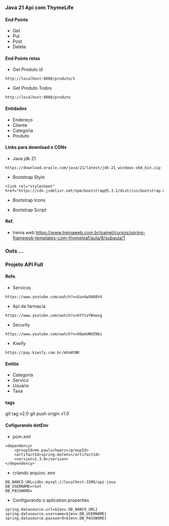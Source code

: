 ### Java 21 Api com ThymeLife

#### End Points
* Get
* Put
* Post
* Delete

#### End Points rotas
* Get Produto id
```
http://localhost:8080/produto/1
```

* Get Produto Todos
```
http://localhost:8080/produto
```

#### Entidades
* Endereço
* Cliente
* Categoria
* Produto

#### Links para download e CDNs
* Java jdk 21
```
https://download.oracle.com/java/21/latest/jdk-21_windows-x64_bin.zip
```

* Bootstrap Style
```
<link rel="stylesheet" href="https://cdn.jsdelivr.net/npm/bootstrap@5.3.2/dist/css/bootstrap.min.css">
```

* Bootstrap Icons

* Bootstrap Script


#### Ref.
* treina web
https://www.treinaweb.com.br/painel/cursos/spring-framewok-templates-com-thymeleaf/aula/8/subaula/1


### Outs ...
### Projeto API Full

#### Refe.
* Servicos
```
https://www.youtube.com/watch?v=Sun4wXH88V4
```

* Api de farmacia
```
https://www.youtube.com/watch?v=6YfzvYWnwvg
```

* Security
```
https://www.youtube.com/watch?v=O0pmUNUINbs
```

* Kiwify
```
https://pay.kiwify.com.br/mXnHYBK
```

#### Entitis
* Categoria
* Servico
* Usuario
* Taxa

#### tags

git tag v2.0
git push origin v1.0

#### Cofigurando dotEnv
* pom.xml
```
<dependency>
    <groupId>me.paulschwarz</groupId>
    <artifactId>spring-dotenv</artifactId>
    <version>2.3.0</version>
</dependency>
```

* criando arquivo .env
```
DB_BANCO_URL=jdbc:mysql://localhost:3306/api-java
DB_USERNAME=root
DB_PASSWORD=
```

* Configurando o aplication.properties
```
spring.datasource.url=${env.DB_BANCO_URL}
spring.datasource.username=${env.DB_USERNAME}
spring.datasource.password=${env.DB_PASSWORD}
```